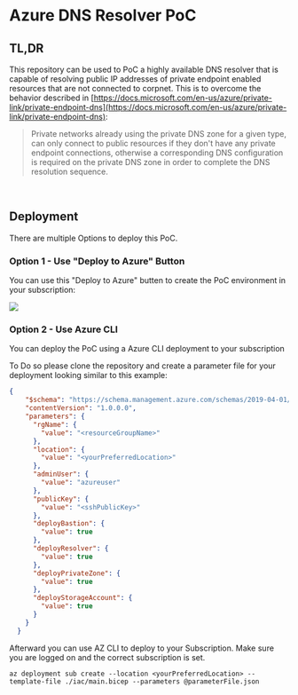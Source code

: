# Azure DNS Resolver PoC

## TL,DR
This repository can be used to PoC a highly available DNS resolver that is capable of resolving public IP addresses of private endpoint enabled resources that are not connected to corpnet. This is to overcome the behavior described in [https://docs.microsoft.com/en-us/azure/private-link/private-endpoint-dns](https://docs.microsoft.com/en-us/azure/private-link/private-endpoint-dns):
> Private networks already using the private DNS zone for a given type, can only connect to public resources if they don't have any private endpoint connections, otherwise a corresponding DNS configuration is required on the private DNS zone in order to complete the DNS resolution sequence. 

<br>

## Deployment
There are multiple Options to deploy this PoC.

### Option 1 - Use "Deploy to Azure" Button

You can use this "Deploy to Azure" butten to create the PoC environment in your subscription:

<a href="https://portal.azure.com/#create/Microsoft.Template/uri/https%3A%2F%2Fgithub.com%2Fcthoenes%2Fazure-coredns-forwarder-poc%2Freleases%2Flatest%2Fdownload%2Fmain.json" target="_blank">
    <img src="https://aka.ms/deploytoazurebutton"/>
</a>

<br>

### Option 2 - Use Azure CLI
You can deploy the PoC using a Azure CLI deployment to your subscription

To Do so please clone the repository and create a parameter file for your deployment looking similar to this example:

```json
{
    "$schema": "https://schema.management.azure.com/schemas/2019-04-01/deploymentParameters.json#",
    "contentVersion": "1.0.0.0",
    "parameters": {
      "rgName": {
        "value": "<resourceGroupName>"
      },
      "location": {
        "value": "<yourPreferredLocation>"
      },
      "adminUser": {
        "value": "azureuser"
      },
      "publicKey": {
        "value": "<sshPublicKey>"
      },
      "deployBastion": {
        "value": true
      },
      "deployResolver": {
        "value": true
      },
      "deployPrivateZone": {
        "value": true
      },
      "deployStorageAccount": {
        "value": true
      }
    }
  }
````
Afterward you can use AZ CLI to deploy to your Subscription. Make sure you are logged on and the correct subscription is set.

```shell
az deployment sub create --location <yourPreferredLocation> --template-file ./iac/main.bicep --parameters @parameterFile.json
```